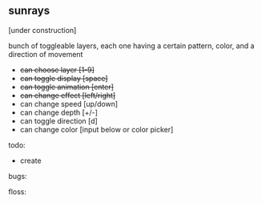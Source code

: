 ## sunrays

[under construction]

bunch of toggleable layers, each one having a certain pattern, color, and a direction of movement

- ~~can choose layer [1-9]~~
- ~~can toggle display [space]~~
- ~~can toggle animation [enter]~~
- ~~can change effect [left/right]~~
- can change speed [up/down]
- can change depth [+/-]
- can toggle direction [d]
- can change color [input below or color picker]

todo:
  - create

bugs:

floss:
